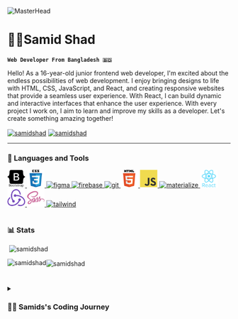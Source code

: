 ![MasterHead](https://pbs.twimg.com/profile_banners/1515379496232251394/1682369609/1080x360)
# 👩‍💻Samid Shad

**`Web Developer From Bangladesh 🇧🇩`**

Hello! As a 16-year-old junior frontend web developer, I'm excited about the endless possibilities of web development. I enjoy bringing designs to life with HTML, CSS, JavaScript, and React, and creating responsive websites that provide a seamless user experience. With React, I can build dynamic and interactive interfaces that enhance the user experience. With every project I work on, I aim to learn and improve my skills as a developer. Let's create something amazing together!

<p align="left">
   <a href="https://twitter.com/samidshad" target="blank"><img align="center" src="https://raw.githubusercontent.com/rahuldkjain/github-profile-readme-generator/master/src/images/icons/Social/twitter.svg" alt="samidshad" height="30" width="40" /></a>
   <a href="https://instagram.com/samidshad" target="blank"><img align="center" src="https://raw.githubusercontent.com/rahuldkjain/github-profile-readme-generator/master/src/images/icons/Social/instagram.svg" alt="samidshad" height="30" width="40" /></a>
</p>

---

### 🧰 Languages and Tools

<p align="left"> <a href="https://getbootstrap.com" target="_blank" rel="noreferrer"> <img src="https://raw.githubusercontent.com/devicons/devicon/master/icons/bootstrap/bootstrap-plain-wordmark.svg" alt="bootstrap" width="40" height="40"/> </a> <a href="https://www.w3schools.com/css/" target="_blank" rel="noreferrer"> <img src="https://raw.githubusercontent.com/devicons/devicon/master/icons/css3/css3-original-wordmark.svg" alt="css3" width="40" height="40"/> </a> <a href="https://www.figma.com/" target="_blank" rel="noreferrer"> <img src="https://www.vectorlogo.zone/logos/figma/figma-icon.svg" alt="figma" width="40" height="40"/> </a> <a href="https://firebase.google.com/" target="_blank" rel="noreferrer"> <img src="https://www.vectorlogo.zone/logos/firebase/firebase-icon.svg" alt="firebase" width="40" height="40"/> </a> <a href="https://git-scm.com/" target="_blank" rel="noreferrer"> <img src="https://www.vectorlogo.zone/logos/git-scm/git-scm-icon.svg" alt="git" width="40" height="40"/> </a> <a href="https://www.w3.org/html/" target="_blank" rel="noreferrer"> <img src="https://raw.githubusercontent.com/devicons/devicon/master/icons/html5/html5-original-wordmark.svg" alt="html5" width="40" height="40"/> </a> <a href="https://developer.mozilla.org/en-US/docs/Web/JavaScript" target="_blank" rel="noreferrer"> <img src="https://raw.githubusercontent.com/devicons/devicon/master/icons/javascript/javascript-original.svg" alt="javascript" width="40" height="40"/> </a> <a href="https://materializecss.com/" target="_blank" rel="noreferrer"> <img src="https://raw.githubusercontent.com/prplx/svg-logos/5585531d45d294869c4eaab4d7cf2e9c167710a9/svg/materialize.svg" alt="materialize" width="40" height="40"/> </a> <a href="https://reactjs.org/" target="_blank" rel="noreferrer"> <img src="https://raw.githubusercontent.com/devicons/devicon/master/icons/react/react-original-wordmark.svg" alt="react" width="40" height="40"/> </a> <a href="https://redux.js.org" target="_blank" rel="noreferrer"> <img src="https://raw.githubusercontent.com/devicons/devicon/master/icons/redux/redux-original.svg" alt="redux" width="40" height="40"/> </a> <a href="https://sass-lang.com" target="_blank" rel="noreferrer"> <img src="https://raw.githubusercontent.com/devicons/devicon/master/icons/sass/sass-original.svg" alt="sass" width="40" height="40"/> </a> <a href="https://tailwindcss.com/" target="_blank" rel="noreferrer"> <img src="https://www.vectorlogo.zone/logos/tailwindcss/tailwindcss-icon.svg" alt="tailwind" width="40" height="40"/> </a> </p>

#

#

### 📊 Stats

<p>&nbsp;<img align="center" src="https://github-readme-stats.vercel.app/api?username=samidshad&show_icons=true&locale=en" alt="samidshad" /></p>

<p><img align="left" src="https://github-readme-stats.vercel.app/api/top-langs?username=samidshad&show_icons=true&locale=en&layout=compact" alt="samidshad" /></p>

<p><img align="center" src="https://github-readme-streak-stats.herokuapp.com/?user=samidshad&" alt="samidshad" /></p>

#

<details>
 <summary><h3>👨‍💻 Samids's Coding Journey</h3></summary>
   I am a 9th grade student who has recently started learning frontend web development. Inspired by the great Elon Musk, I am eager to embark on my coding journey and explore the endless possibilities of web development. I want to learn new skills and create innovative projects that can have a positive impact on the world. Although the journey is challenging, I am determined to persevere and become a skilled web developer. With dedication and hard work, I hope to use my coding skills to contribute to building a better future for humanity. I am excited to see where this journey takes me!
